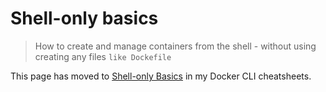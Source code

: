 # Shell-only basics
> How to create and manage containers from the shell - without using creating any files `like Dockefile`

This page has moved to [Shell-only Basics](https://michaelcurrin.github.io/dev-cheatsheets/cheatsheets/containers/docker-cli/shell-only-basics.html) in my Docker CLI cheatsheets.
